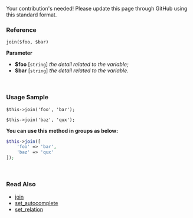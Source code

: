 Your contribution's needed!
Please update this page through GitHub using this standard format.

### Reference
`join($foo, $bar)`

**Parameter**
* **$foo** [`string`] *the detail related to the variable;*
* **$bar** [`string`] *the detail related to the variable.*

&nbsp;

### Usage Sample
`$this->join('foo', 'bar');`

`$this->join('baz', 'qux');`

**You can use this method in groups as below:**
```php
$this->join([
    'foo' => 'bar',
    'baz' => 'qux'
]);
```

&nbsp;

### Read Also
* [join](./join)
* [set_autocomplete](./set_autocomplete)
* [set_relation](./set_relation)
